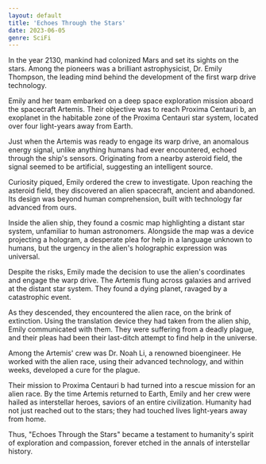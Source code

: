 ```yaml
---
layout: default
title: 'Echoes Through the Stars'
date: 2023-06-05
genre: SciFi
---
```


In the year 2130, mankind had colonized Mars and set its sights on the stars. Among the pioneers was a brilliant astrophysicist, Dr. Emily Thompson, the leading mind behind the development of the first warp drive technology.

Emily and her team embarked on a deep space exploration mission aboard the spacecraft Artemis. Their objective was to reach Proxima Centauri b, an exoplanet in the habitable zone of the Proxima Centauri star system, located over four light-years away from Earth.

Just when the Artemis was ready to engage its warp drive, an anomalous energy signal, unlike anything humans had ever encountered, echoed through the ship's sensors. Originating from a nearby asteroid field, the signal seemed to be artificial, suggesting an intelligent source.

Curiosity piqued, Emily ordered the crew to investigate. Upon reaching the asteroid field, they discovered an alien spacecraft, ancient and abandoned. Its design was beyond human comprehension, built with technology far advanced from ours.

Inside the alien ship, they found a cosmic map highlighting a distant star system, unfamiliar to human astronomers. Alongside the map was a device projecting a hologram, a desperate plea for help in a language unknown to humans, but the urgency in the alien's holographic expression was universal.

Despite the risks, Emily made the decision to use the alien's coordinates and engage the warp drive. The Artemis flung across galaxies and arrived at the distant star system. They found a dying planet, ravaged by a catastrophic event.

As they descended, they encountered the alien race, on the brink of extinction. Using the translation device they had taken from the alien ship, Emily communicated with them. They were suffering from a deadly plague, and their pleas had been their last-ditch attempt to find help in the universe.

Among the Artemis' crew was Dr. Noah Li, a renowned bioengineer. He worked with the alien race, using their advanced technology, and within weeks, developed a cure for the plague.

Their mission to Proxima Centauri b had turned into a rescue mission for an alien race. By the time Artemis returned to Earth, Emily and her crew were hailed as interstellar heroes, saviors of an entire civilization. Humanity had not just reached out to the stars; they had touched lives light-years away from home.

Thus, "Echoes Through the Stars" became a testament to humanity's spirit of exploration and compassion, forever etched in the annals of interstellar history.
